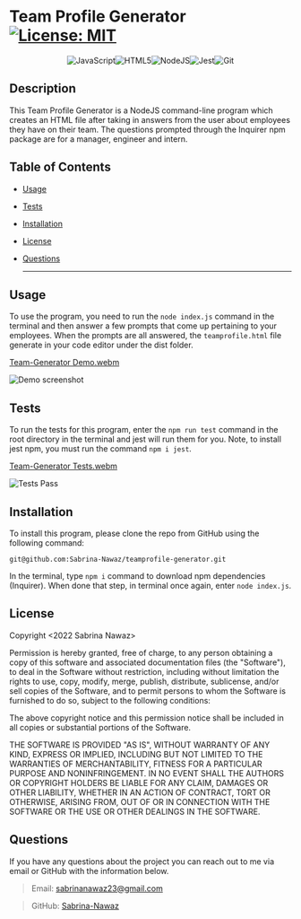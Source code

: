   # Team Profile Generator  [![License: MIT](https://img.shields.io/badge/License-MIT-yellow.svg)](https://opensource.org/licenses/MIT)
 
 <div align="center">

![JavaScript](https://img.shields.io/badge/javascript-%23323330.svg?style=for-the-badge&logo=javascript&logoColor=%23F7DF1E)![HTML5](https://img.shields.io/badge/html5-%23E34F26.svg?style=for-the-badge&logo=html5&logoColor=white)![NodeJS](https://img.shields.io/badge/node.js-6DA55F?style=for-the-badge&logo=node.js&logoColor=white)![Jest](https://img.shields.io/badge/-jest-%23C21325?style=for-the-badge&logo=jest&logoColor=white)![Git](https://img.shields.io/badge/git-%23F05033.svg?style=for-the-badge&logo=git&logoColor=white)

</div>

## Description

  This Team Profile Generator is a NodeJS command-line program which creates an HTML file after taking in answers from the user about employees they have on their team. The questions prompted through the Inquirer npm package are for a manager, engineer and intern. 

## Table of Contents

  * [Usage](#usage) 
  * [Tests](#tests) 
  * [Installation](#installation)
  * [License](#license)
  * [Questions](#questions)

    ***
## Usage

  To use the program, you need to run the `node index.js` command in the terminal and then answer a few prompts that come up pertaining to your employees. When the prompts are all answered, the `teamprofile.html` file generate in your code editor under the dist folder.
  
  [Team-Generator Demo.webm](https://user-images.githubusercontent.com/61954667/200964338-1b644f9a-f659-4f69-89b5-c36e974197ac.webm)
  
  ![Demo screenshot](https://user-images.githubusercontent.com/61954667/200964533-f9020ce6-e48b-4df0-b091-5deafd7e9ac7.png)

## Tests

  To run the tests for this program, enter the `npm run test` command in the root directory in the terminal and jest will run them for you. Note, to install jest npm, you must run the command `npm i jest`. 
  
  [Team-Generator Tests.webm](https://user-images.githubusercontent.com/61954667/200964429-8dc42a60-98b7-491e-a8af-0c4030f6c074.webm)
  
  ![Tests Pass](https://user-images.githubusercontent.com/61954667/200964497-fa9ba0c2-905f-4369-ac9c-f8e021ce7fb2.png)

## Installation

  To install this program, please clone the repo from GitHub using the following command: 
  
  ```
  git@github.com:Sabrina-Nawaz/teamprofile-generator.git
  ```
  
  In the terminal, type `npm i` command to download npm dependencies (Inquirer). When done that step, in terminal once again, enter `node index.js`. 

## License
Copyright <2022 Sabrina Nawaz> <COPYRIGHT>

Permission is hereby granted, free of charge, to any person obtaining a copy of this software and associated documentation files (the "Software"), to deal in the Software without restriction, including without limitation the rights to use, copy, modify, merge, publish, distribute, sublicense, and/or sell copies of the Software, and to permit persons to whom the Software is furnished to do so, subject to the following conditions:

The above copyright notice and this permission notice shall be included in all copies or substantial portions of the Software.

THE SOFTWARE IS PROVIDED "AS IS", WITHOUT WARRANTY OF ANY KIND, EXPRESS OR IMPLIED, INCLUDING BUT NOT LIMITED TO THE WARRANTIES OF MERCHANTABILITY, FITNESS FOR A PARTICULAR PURPOSE AND NONINFRINGEMENT. IN NO EVENT SHALL THE AUTHORS OR COPYRIGHT HOLDERS BE LIABLE FOR ANY CLAIM, DAMAGES OR OTHER LIABILITY, WHETHER IN AN ACTION OF CONTRACT, TORT OR OTHERWISE, ARISING FROM, OUT OF OR IN CONNECTION WITH THE SOFTWARE OR THE USE OR OTHER DEALINGS IN THE SOFTWARE.
  
## Questions

  If you have any questions about the project you can reach out to me via email or GitHub with the information below. 

  >Email: sabrinanawaz23@gmail.com 

  >GitHub: [Sabrina-Nawaz](https://github.com/Sabrina-Nawaz)
